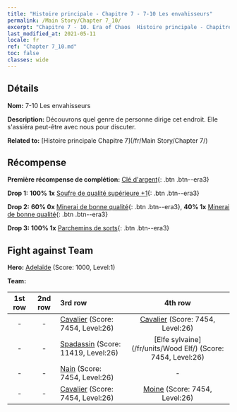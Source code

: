 ```yaml
---
title: "Histoire principale - Chapitre 7 - 7-10 Les envahisseurs"
permalink: /Main Story/Chapter 7_10/
excerpt: "Chapitre 7 - 10. Era of Chaos  Histoire principale - Chapitre 7_10. 7-10 Les envahisseurs"
last_modified_at: 2021-05-11
locale: fr
ref: "Chapter 7_10.md"
toc: false
classes: wide
---
```


## Détails

 **Nom:** 7-10 Les envahisseurs

 **Description:** Découvrons quel genre de personne dirige cet endroit. Elle s'assiéra peut-être avec nous pour discuter.

 **Related to:** [Histoire principale Chapitre 7](/fr/Main Story/Chapter 7/)

## Récompense

 **Première récompense de complétion:** [Clé d'argent](/ItemsFR/con_693/){: .btn .btn--era3}

 **Drop 1:** **100% 1x** [Soufre de qualité supérieure +1](/ItemsFR/mat_22/){: .btn .btn--era3}

 **Drop 2:** **60% 0x** [Minerai de bonne qualité](/ItemsFR/mat_12/){: .btn .btn--era3}, **40% 1x** [Minerai de bonne qualité](/ItemsFR/mat_12/){: .btn .btn--era3}

 **Drop 3:** **100% 1x** [Parchemins de sorts](/ItemsFR/con_694/){: .btn .btn--era3}


## Fight against Team
 **Hero:** [Adelaïde](/fr/heroes/Adelaide/) (Score: 1000, Level:1)

 **Team:**


  | 1st row | 2nd row | 3rd row | 4th row |
  |:----:|:----:|:----|:----:|
  | - | - | [Cavalier](/fr/units/Cavalier/) (Score: 7454, Level:26)  | [Cavalier](/fr/units/Cavalier/) (Score: 7454, Level:26)  |
  | - | - | [Spadassin](/fr/units/Swordsman/) (Score: 11419, Level:26)  | [Elfe sylvaine](/fr/units/Wood Elf/) (Score: 7454, Level:26)  |
  | - | - | [Nain](/fr/units/Dwarf/) (Score: 7454, Level:26)  | - |
  | - | - | [Cavalier](/fr/units/Cavalier/) (Score: 7454, Level:26)  | [Moine](/fr/units/Monk/) (Score: 7454, Level:26)  |


